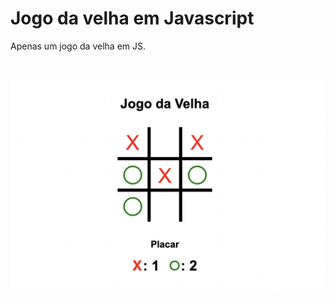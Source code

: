 # Jogo da velha em Javascript
Apenas um jogo da velha em JS.

<br>

![foto](https://github.com/jvctoor/js-tictactoe/blob/main/demo.png)
